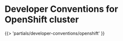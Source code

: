 # Developer Conventions for OpenShift cluster

<!-- The below partial is in the docs-tap/partials directory -->

{{> 'partials/developer-conventions/openshift' }}
